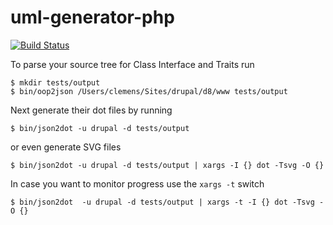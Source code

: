 uml-generator-php
=================

[![Build Status](https://travis-ci.org/clemens-tolboom/uml-generator-php.svg?branch=master)](https://travis-ci.org/clemens-tolboom/uml-generator-php)

To parse your source tree for Class Interface and Traits run

```
$ mkdir tests/output
$ bin/oop2json /Users/clemens/Sites/drupal/d8/www tests/output
```

Next generate their dot files by running

```
$ bin/json2dot -u drupal -d tests/output
```

or even generate SVG files

```
$ bin/json2dot -u drupal -d tests/output | xargs -I {} dot -Tsvg -O {}
```

In case you want to monitor progress use the `xargs -t` switch

```
$ bin/json2dot  -u drupal -d tests/output | xargs -t -I {} dot -Tsvg -O {}
```
